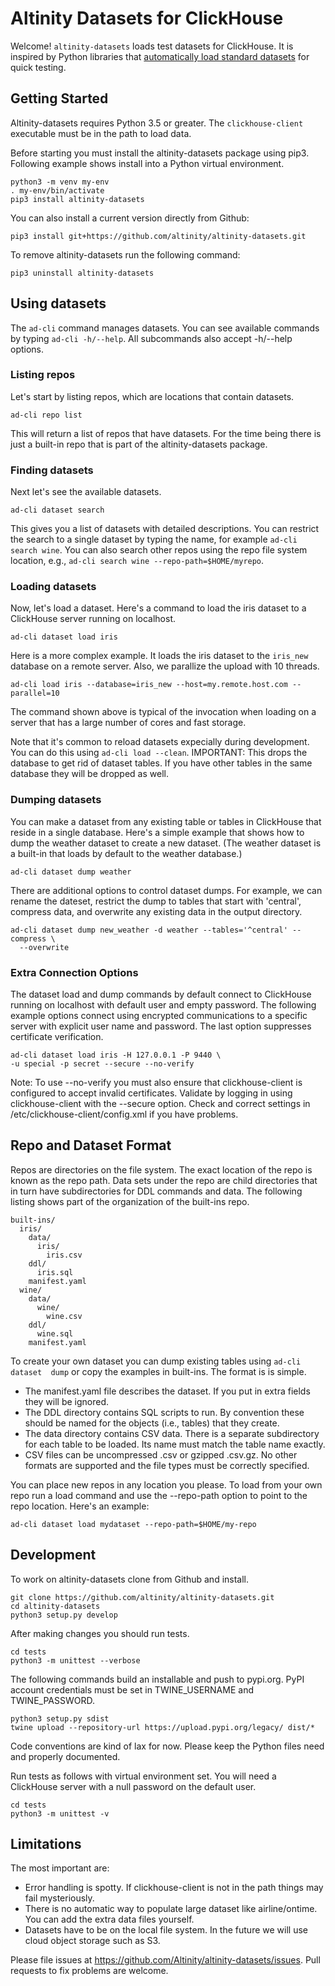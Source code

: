 # Altinity Datasets for ClickHouse

Welcome!  `altinity-datasets` loads test datasets for ClickHouse.  It is 
inspired by Python libraries that [automatically load standard datasets](https://scikit-learn.org/stable/modules/generated/sklearn.datasets.load_iris.html#sklearn.datasets.load_iris) 
for quick testing.  

## Getting Started

Altinity-datasets requires Python 3.5 or greater. The `clickhouse-client` 
executable must be in the path to load data. 

Before starting you must install the altinity-datasets package using
pip3. Following example shows install into a Python virtual environment.

```
python3 -m venv my-env
. my-env/bin/activate
pip3 install altinity-datasets
```

You can also install a current version directly from Github:
```
pip3 install git+https://github.com/altinity/altinity-datasets.git
```
To remove altinity-datasets run the following command:
```
pip3 uninstall altinity-datasets
```

## Using datasets

The `ad-cli` command manages datasets.  You can see available commands by
typing `ad-cli -h/--help`. All subcommands also accept -h/--help options.

### Listing repos

Let's start by listing repos, which are locations that contain datasets. 

```
ad-cli repo list
```

This will return a list of repos that have datasets.  For the time being there
is just a built-in repo that is part of the altinity-datasets package. 

### Finding datasets

Next let's see the available datasets.  
```
ad-cli dataset search
```
This gives you a list of datasets with detailed descriptions.  You can 
restrict the search to a single dataset by typing the name, for example
`ad-cli search wine`.  You can also search other repos using the repo 
file system location, e.g., `ad-cli search wine --repo-path=$HOME/myrepo`.

### Loading datasets

Now, let's load a dataset.  Here's a command to load the iris dataset
to a ClickHouse server running on localhost.

```
ad-cli dataset load iris
```

Here is a more complex example.  It loads the iris dataset to the `iris_new`
database on a remote server.  Also, we parallize the upload with 10 threads. 
```
ad-cli load iris --database=iris_new --host=my.remote.host.com --parallel=10
```

The command shown above is typical of the invocation when loading on a 
server that has a large number of cores and fast storage. 

Note that it's common to reload datasets expecially during development.
You can do this using `ad-cli load --clean`.  IMPORTANT:  This drops the
database to get rid of dataset tables.  If you have other tables in the
same database they will be dropped as well.

### Dumping datasets

You can make a dataset from any existing table or tables in ClickHouse 
that reside in a single database.  Here's a simple example that shows 
how to dump the weather dataset to create a new dataset. (The weather
dataset is a built-in that loads by default to the weather database.)

```
ad-cli dataset dump weather
```

There are additional options to control dataset dumps.  For example,
we can rename the dateset, restrict the dump to tables that start with
'central', compress data, and overwrite any existing data in the output
directory.

```
ad-cli dataset dump new_weather -d weather --tables='^central' --compress \
  --overwrite
```

### Extra Connection Options

The dataset load and dump commands by default connect to ClickHouse
running on localhost with default user and empty password. The following
example options connect using encrypted communications to a specific
server with explicit user name and password. The last option suppresses
certificate verification.  

```
ad-cli dataset load iris -H 127.0.0.1 -P 9440 \
-u special -p secret --secure --no-verify 
```

Note: To use --no-verify you must also ensure that clickhouse-client is
configured to accept invalid certificates. Validate by logging in using
clickhouse-client with the --secure option.  Check and correct settings
in /etc/clickhouse-client/config.xml if you have problems.

## Repo and Dataset Format

Repos are directories on the file system.  The exact location of the repo is 
known as the repo path.  Data sets under the repo are child directories that
in turn have subdirectories for DDL commands and data.  The following listing 
shows part of the organization of the built-ins repo. 

```
built-ins/
  iris/
    data/
      iris/
        iris.csv
    ddl/
      iris.sql
    manifest.yaml
  wine/
    data/
      wine/
        wine.csv
    ddl/
      wine.sql
    manifest.yaml
```

To create your own dataset you can dump existing tables using `ad-cli dataset 
dump` or copy the examples in built-ins.  The format is is simple. 

* The manifest.yaml file describes the dataset.  If you put in extra fields 
  they will be ignored. 
* The DDL directory contains SQL scripts to run.  By convention these should
  be named for the objects (i.e., tables) that they create. 
* The data directory contains CSV data.  There is a separate subdirectory 
  for each table to be loaded.  Its name must match the table name exactly.
* CSV files can be uncompressed .csv or gzipped .csv.gz.  No other formats
  are supported and the file types must be correctly specified. 

You can place new repos in any location you please.  To load from your 
own repo run a load command and use the --repo-path option to point to the
repo location.  Here's an example:

```
ad-cli dataset load mydataset --repo-path=$HOME/my-repo
```

## Development

To work on altinity-datasets clone from Github and install.  
```
git clone https://github.com/altinity/altinity-datasets.git
cd altinity-datasets
python3 setup.py develop 
```

After making changes you should run tests.
```
cd tests
python3 -m unittest --verbose
```

The following commands build an installable and push to pypi.org.
PyPI account credentials must be set in TWINE_USERNAME and TWINE_PASSWORD.

```
python3 setup.py sdist
twine upload --repository-url https://upload.pypi.org/legacy/ dist/*
```

Code conventions are kind of lax for now.  Please keep the Python files 
need and properly documented. 

Run tests as follows with virtual environment set.  You will need a
ClickHouse server with a null password on the default user.
```
cd tests
python3 -m unittest -v
```

## Limitations

The most important are:

* Error handling is spotty. If clickhouse-client is not in the path 
  things may fail mysteriously. 
* There is no automatic way to populate large dataset like airline/ontime. 
  You can add the extra data files yourself. 
* Datasets have to be on the local file system.  In the future we will 
  use cloud object storage such as S3.

Please file issues at https://github.com/Altinity/altinity-datasets/issues.
Pull requests to fix problems are welcome. 
